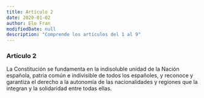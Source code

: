 ```yaml
---
title: Artículo 2
date: 2020-01-02
author: Elo Fran
modifiedDate: null
description: "Comprende los artículos del 1 al 9"
---
```




### Artículo 2
La Constitución se fundamenta en la indisoluble unidad de la Nación española, patria común e indivisible de todos los españoles, y reconoce y garantiza el derecho a la autonomía de las nacionalidades y regiones que la integran y la solidaridad entre todas ellas.
